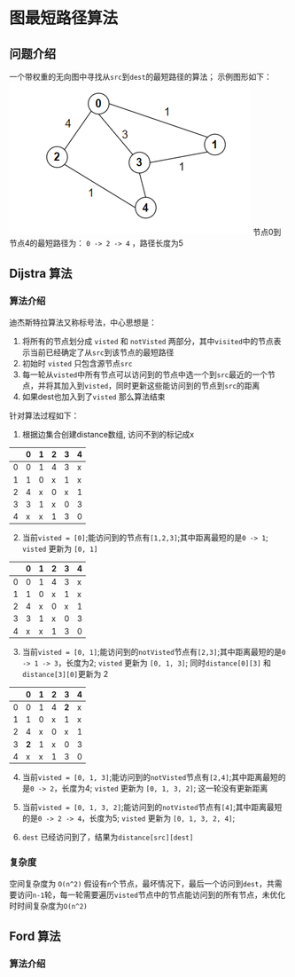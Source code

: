 # 图最短路径算法
## 问题介绍
一个带权重的无向图中寻找从`src`到`dest`的最短路径的算法；
示例图形如下：
![](../../../../../../../markdown-img/ShortDistance/2023-03-20-12-02-00.png)
节点0到节点4的最短路径为：
`0 -> 2 -> 4` ，路径长度为5

## Dijstra 算法

### 算法介绍
迪杰斯特拉算法又称标号法，中心思想是：
1. 将所有的节点划分成 `visted` 和 `notVisted` 两部分，其中`visited`中的节点表示当前已经确定了从`src`到该节点的最短路径
2. 初始时 `visted` 只包含源节点`src`
3. 每一轮从`visted`中所有节点可以访问到的节点中选一个到`src`最近的一个节点，并将其加入到`visted`，同时更新这些能访问到的节点到`src`的距离
4. 如果dest也加入到了`visted` 那么算法结束

针对算法过程如下：
1. 根据边集合创建distance数组, 访问不到的标记成x

|    | 0 | 1 | 2 | 3 | 4 |
|--  |-- |-- |-- |-- |-- |
| 0  | 0 | 1 | 4 | 3 | x |  
| 1  | 1 | 0 | x | 1 | x |  
| 2  | 4 | x | 0 | x | 1 |  
| 3  | 3 | 1 | x | 0 | 3 |  
| 4  | x | x | 1 | 3 | 0 |  

2. 当前`visted = [0]`;能访问到的节点有`[1,2,3]`;其中距离最短的是`0 -> 1`; `visted` 更新为 `[0, 1]`

|    | 0 | 1 | 2 | 3 | 4 |
|--  |-- |-- |-- |-- |-- |
| 0  | 0 | 1 | 4 | 3 | x |  
| 1  | 1 | 0 | x | 1 | x |  
| 2  | 4 | x | 0 | x | 1 |  
| 3  | 3 | 1 | x | 0 | 3 |  
| 4  | x | x | 1 | 3 | 0 |  

3. 当前`visted = [0, 1]`;能访问到的`notVisted`节点有`[2,3]`;其中距离最短的是`0 -> 1 -> 3`，长度为2; `visted` 更新为 `[0, 1, 3]`; 同时`distance[0][3]` 和 `distance[3][0]`更新为 2

|    | 0 | 1 | 2 | 3 | 4 |
|--  |-- |-- |-- |-- |-- |
| 0  | 0 | 1 | 4 | <b>2<b> | x |  
| 1  | 1 | 0 | x | 1 | x |  
| 2  | 4 | x | 0 | x | 1 |  
| 3  | <b>2<b> | 1 | x | 0 | 3 |  
| 4  | x | x | 1 | 3 | 0 |  

4. 当前`visted = [0, 1, 3]`;能访问到的`notVisted`节点有`[2,4]`;其中距离最短的是`0 -> 2`，长度为4; `visted` 更新为 `[0, 1, 3, 2]`; 这一轮没有更新距离

5. 当前`visted = [0, 1, 3, 2]`;能访问到的`notVisted`节点有`[4]`;其中距离最短的是`0 -> 2 -> 4`，长度为5; `visted` 更新为 `[0, 1, 3, 2, 4]`; 

6. `dest` 已经访问到了，结果为`distance[src][dest]`

### 复杂度

空间复杂度为 `O(n^2)`
假设有`n`个节点，最坏情况下，最后一个访问到`dest`，共需要访问`n-1`轮，每一轮需要遍历`visted`节点中的节点能访问到的所有节点，未优化时时间复杂度为`O(n^2)`

## Ford 算法

### 算法介绍

